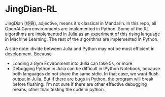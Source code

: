 # JingDian-RL
JingDian (经典), adjective, means it's classical in Mandarin. In this repo, all OpenAI Gym environments are implemented in Python. Some of the RL algortihms are implemented in Julia as an experiment of this rising language in Machine Learning. The rest of the algorithms are implemented in Python.

A side note: divide between Julia and Python may not be most efficient in development. Because
- Loading a Gym Environment into Julia can take 5s, or more
- Debugging Python in Julia can be difficult in IPython Notebook, because both languages do not share the same stdio. In that case, we want flush output in Julia. But if there are bugs in Python, the program will break before flushing. I'm not sure if there are other effective debugging means, other than testing the code in python.
  